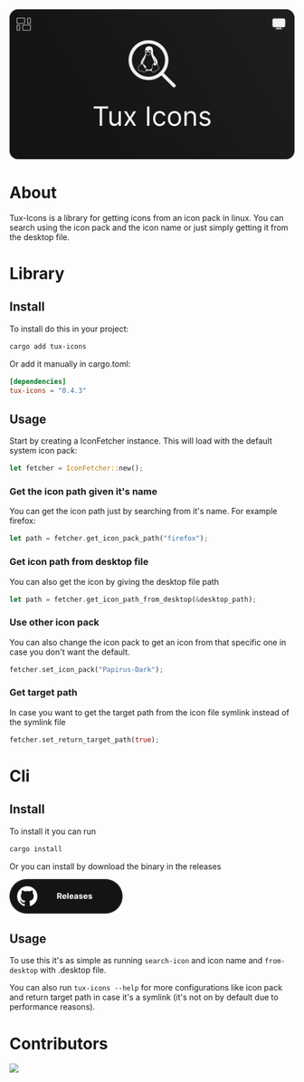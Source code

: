 <div align="center">

<img src="./banner.svg">

</div>

# About
Tux-Icons is a library for getting icons from an icon pack in linux. You can search using the icon pack and the icon name or just simply getting it from the desktop file.  

# Library

## Install
To install do this in your project:
```sh
cargo add tux-icons
```
Or add it manually in cargo.toml:
```toml
[dependencies]
tux-icons = "0.4.3"
```

## Usage
Start by creating a IconFetcher instance. This will load with the default system icon pack:
```rust
let fetcher = IconFetcher::new();
```

### Get the icon path given it's name
You can get the icon path just by searching from it's name. For example firefox:
```rust
let path = fetcher.get_icon_pack_path("firefox");
```

### Get icon path from desktop file
You can also get the icon by giving the desktop file path
```rust
let path = fetcher.get_icon_path_from_desktop(&desktop_path);
```

### Use other icon pack
You can also change the icon pack to get an icon from that specific one in case you don't want the default.
```rust
fetcher.set_icon_pack("Papirus-Dark");
```

### Get target path
In case you want to get the target path from the icon file symlink instead of the symlink file
```rust
fetcher.set_return_target_path(true);
```

# Cli
## Install
To install it you can run 
```bash
cargo install 
```

Or you can install by download the binary in the releases

<a href="https://github.com/Whiskers-Apps/tux-icons/releases">
<img src="./download-button.svg" width="200">
</a>

## Usage
To use this it's as simple as running `search-icon` and icon name and `from-desktop` with .desktop file.

You can also run `tux-icons --help` for more configurations like icon pack and return target path in case it's a symlink (it's not on by default due to performance reasons).

# Contributors
<a href="https://github.com/whiskers-apps/tux-icons/graphs/contributors">
  <img src="https://contrib.rocks/image?repo=whiskers-apps/tux-icons" />
</a>
